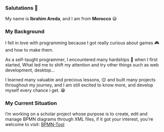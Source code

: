### Salutations 👋

My name is **Ibrahim Areda**, and I am from **Morocco** :smiley:

### My Background
I fell in love with programming because I got really curious about games :video_game: and how to make them.

As a self-taught programmer, I encountered many hardships :triumph: when I first started,
What led me to shift my attention and try other things such as web development, desktop...

I learned many valuable and precious lessons, :relieved: and built many projects throughout my journey,
and I am still excited to know more, and develop myself every chance i get. :grin:

### My Current Situation

I’m working on a scholar project whose purpose is to create, edit and manage BPMN diagrams through XML files,
if it got your interest, you're welcome to visit: [BPMN-Tool](https://github.com/The-Deadly-Sins/BPMN-Tool)

